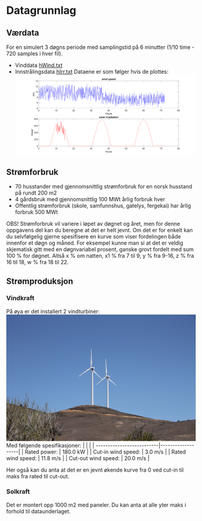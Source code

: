 # Datagrunnlag

## Værdata
For en simulert 3 døgns periode med samplingstid på 6 minutter (1/10 time - 720 samples i hver fil).
- Vinddata [hWind.txt](hWind.txt)
- Innstrålingsdata [hIrr.txt](hIrr.txt)
Dataene er som følger hvis de plottes:
![plott](plott.png)

## Strømforbruk
- 70 husstander med gjennomsnittlig strømforbruk for en norsk husstand på rundt 200 m2
- 4 gårdsbruk med gjennomsnittlig 100 MWt årlig forbruk hver
- Offentlig strømforbruk (skole, samfunnshus, gatelys, fergekai) har årlig forbruk 500 MWt

OBS! Strømforbruk vil variere i løpet av døgnet og året, men for denne oppgavens del kan du beregne at det er helt jevnt. Om det er for enkelt kan du selvfølgelig gjerne spesifisere en kurve som viser fordelingen både innenfor et døgn og måned. For eksempel kunne man si at det er veldig skjematisk gitt med en døgnvariabel prosent, ganske grovt fordelt med sum 100 % for døgnet. Altså x % om natten, x1 % fra 7 til 9, y % fra 9-16, z % fra 16 til 18, w % fra 18 til 22.

## Strømproduksjon
### Vindkraft
På øya er det installert 2 vindturbiner:
![bilde av turbiner](turbin.jpeg)
Med følgende spesifikasjoner:
|                           |                   |
| --------------------------|-------------------|
| Rated power:              | 180.0 kW          |
| Cut-in wind speed:        | 3.0 m/s           |
| Rated wind speed:         | 11.8 m/s          |
| Cut-out wind speed:       | 20.0 m/s          |

Her også kan du anta at det er en jevnt økende kurve fra 0 ved cut-in til maks fra rated til cut-out.

### Solkraft
Det er montert opp 1000 m2 med paneler. Du kan anta at alle yter maks i forhold til dataunderlaget.